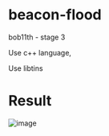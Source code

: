 # beacon-flood
bob11th - stage 3

Use c++ language,

Use libtins

# Result
![image](https://user-images.githubusercontent.com/68144858/212460407-4253186b-fadb-4de0-ba83-f454b50ad1f0.png)
